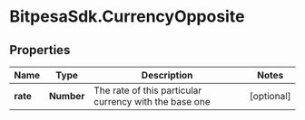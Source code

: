 # BitpesaSdk.CurrencyOpposite

## Properties
Name | Type | Description | Notes
------------ | ------------- | ------------- | -------------
**rate** | **Number** | The rate of this particular currency with the base one | [optional] 


